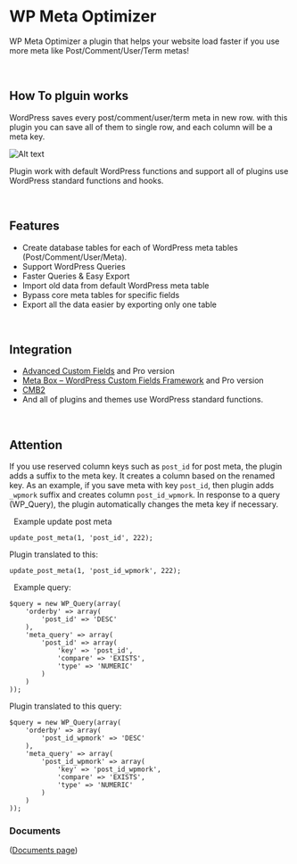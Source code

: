 # WP Meta Optimizer

WP Meta Optimizer a plugin that helps your website load faster if you use more meta like Post/Comment/User/Term metas!

&nbsp;
## How To plguin works
WordPress saves every post/comment/user/term meta in new row. with this plugin you can save all of them to single row, and each column will be a meta key.

![Alt text](https://user-images.githubusercontent.com/7957513/187703875-90395dd2-c088-4481-b8a8-c56e269e0da3.png "WP Meta Table Vs WPMO Table")

Plugin work with default WordPress functions and support all of plugins use WordPress standard functions and hooks.

&nbsp;
## Features
- Create database tables for each of WordPress meta tables (Post/Comment/User/Meta).
- Support WordPress Queries
- Faster Queries & Easy Export
- Import old data from default WordPress meta table
- Bypass core meta tables for specific fields
- Export all the data easier by exporting only one table

&nbsp;
## Integration
- [Advanced Custom Fields](https://wordpress.org/plugins/advanced-custom-fields/) and Pro version
- [Meta Box – WordPress Custom Fields Framework](https://wordpress.org/plugins/meta-box/) and Pro version
- [CMB2](https://wordpress.org/plugins/cmb2/)
- And all of plugins and themes use WordPress standard functions.

&nbsp;
## Attention
If you use reserved column keys such as `post_id` for post meta, the plugin adds a suffix to the meta key. It creates a column based on the renamed key. As an example, if you save meta with key `post_id`, then plugin adds `_wpmork` suffix and creates column `post_id_wpmork`. In response to a query (WP_Query), the plugin automatically changes the meta key if necessary.

&nbsp;
Example update post meta 
```
update_post_meta(1, 'post_id', 222);
```
Plugin translated to this:
```
update_post_meta(1, 'post_id_wpmork', 222);
```

&nbsp;
Example query:
```
$query = new WP_Query(array(
    'orderby' => array(
        'post_id' => 'DESC'
    ),
    'meta_query' => array(
        'post_id' => array(
            'key' => 'post_id',
            'compare' => 'EXISTS',
            'type' => 'NUMERIC'
        )
    )
));
```
Plugin translated to this query:
```
$query = new WP_Query(array(
    'orderby' => array(
        'post_id_wpmork' => 'DESC'
    ),
    'meta_query' => array(
        'post_id_wpmork' => array(
            'key' => 'post_id_wpmork',
            'compare' => 'EXISTS',
            'type' => 'NUMERIC'
        )
    )
));
```


### Documents
([Documents page](https://parsakafi.github.io/wp-meta-optimizer/))